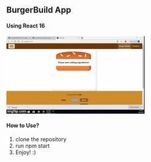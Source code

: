 ## BurgerBuild App
#### Using React 16

![](BurgerBuilder.gif)

#### How to Use?
1. clone the repository
2. run npm start
3. Enjoy! :)
